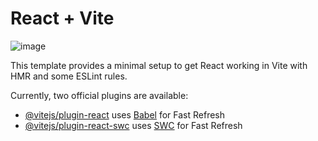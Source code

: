 # React + Vite

![image](https://github.com/GianmarcoP93/Ristorante-sushi-bootstrap-/assets/129062936/daca0cd0-f2d9-498b-9991-ff044ad47883)



This template provides a minimal setup to get React working in Vite with HMR and some ESLint rules.

Currently, two official plugins are available:

- [@vitejs/plugin-react](https://github.com/vitejs/vite-plugin-react/blob/main/packages/plugin-react/README.md) uses [Babel](https://babeljs.io/) for Fast Refresh
- [@vitejs/plugin-react-swc](https://github.com/vitejs/vite-plugin-react-swc) uses [SWC](https://swc.rs/) for Fast Refresh

